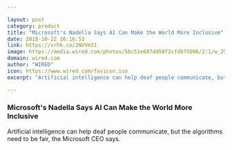 ```yaml
---

layout: post
category: product
title: "Microsoft's Nadella Says AI Can Make the World More Inclusive"
date: 2018-10-22 16:16:53
link: https://vrhk.co/2NVVm31
image: https://media.wired.com/photos/5bc51e607dd50f2cfdb75096/2:1/w_2500,c_limit/amy-lombard-WIRED_J5A0148.jpg
domain: wired.com
author: "WIRED"
icon: https://www.wired.com/favicon.ico
excerpt: "Artificial intelligence can help deaf people communicate, but the algorithms need to be fair, the Microsoft CEO says."

---
```


### Microsoft's Nadella Says AI Can Make the World More Inclusive

Artificial intelligence can help deaf people communicate, but the algorithms need to be fair, the Microsoft CEO says.